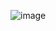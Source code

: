 ![image](https://github.com/med3633/DevOps_bootcamp/assets/160378998/83330e4c-a4a2-4594-a16b-771fde7d63df)
